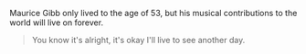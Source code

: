 Maurice Gibb only lived to the age of 53, but his musical contributions to the world will live on forever. 



> You know it's alright, it's okay
> I'll live to see another day.
